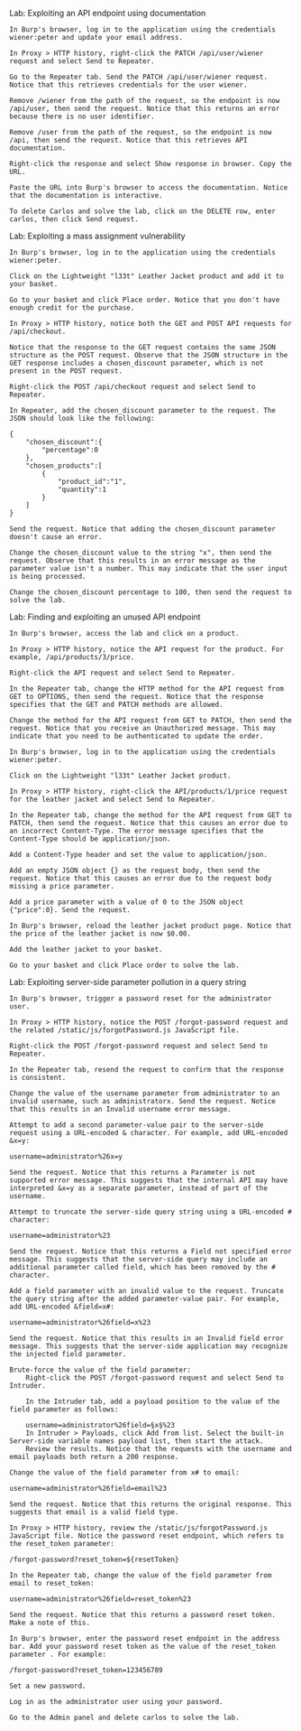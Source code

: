 Lab: Exploiting an API endpoint using documentation



    In Burp's browser, log in to the application using the credentials wiener:peter and update your email address.

    In Proxy > HTTP history, right-click the PATCH /api/user/wiener request and select Send to Repeater.

    Go to the Repeater tab. Send the PATCH /api/user/wiener request. Notice that this retrieves credentials for the user wiener.

    Remove /wiener from the path of the request, so the endpoint is now /api/user, then send the request. Notice that this returns an error because there is no user identifier.

    Remove /user from the path of the request, so the endpoint is now /api, then send the request. Notice that this retrieves API documentation.

    Right-click the response and select Show response in browser. Copy the URL.

    Paste the URL into Burp's browser to access the documentation. Notice that the documentation is interactive.

    To delete Carlos and solve the lab, click on the DELETE row, enter carlos, then click Send request.

Lab: Exploiting a mass assignment vulnerability

    In Burp's browser, log in to the application using the credentials wiener:peter.

    Click on the Lightweight "l33t" Leather Jacket product and add it to your basket.

    Go to your basket and click Place order. Notice that you don't have enough credit for the purchase.

    In Proxy > HTTP history, notice both the GET and POST API requests for /api/checkout.

    Notice that the response to the GET request contains the same JSON structure as the POST request. Observe that the JSON structure in the GET response includes a chosen_discount parameter, which is not present in the POST request.

    Right-click the POST /api/checkout request and select Send to Repeater.

    In Repeater, add the chosen_discount parameter to the request. The JSON should look like the following:

    {
        "chosen_discount":{
            "percentage":0
        },
        "chosen_products":[
            {
                "product_id":"1",
                "quantity":1
            }
        ]
    }

    Send the request. Notice that adding the chosen_discount parameter doesn't cause an error.

    Change the chosen_discount value to the string "x", then send the request. Observe that this results in an error message as the parameter value isn't a number. This may indicate that the user input is being processed.

    Change the chosen_discount percentage to 100, then send the request to solve the lab.

Lab: Finding and exploiting an unused API endpoint

    In Burp's browser, access the lab and click on a product.

    In Proxy > HTTP history, notice the API request for the product. For example, /api/products/3/price.

    Right-click the API request and select Send to Repeater.

    In the Repeater tab, change the HTTP method for the API request from GET to OPTIONS, then send the request. Notice that the response specifies that the GET and PATCH methods are allowed.

    Change the method for the API request from GET to PATCH, then send the request. Notice that you receive an Unauthorized message. This may indicate that you need to be authenticated to update the order.

    In Burp's browser, log in to the application using the credentials wiener:peter.

    Click on the Lightweight "l33t" Leather Jacket product.

    In Proxy > HTTP history, right-click the API/products/1/price request for the leather jacket and select Send to Repeater.

    In the Repeater tab, change the method for the API request from GET to PATCH, then send the request. Notice that this causes an error due to an incorrect Content-Type. The error message specifies that the Content-Type should be application/json.

    Add a Content-Type header and set the value to application/json.

    Add an empty JSON object {} as the request body, then send the request. Notice that this causes an error due to the request body missing a price parameter.

    Add a price parameter with a value of 0 to the JSON object {"price":0}. Send the request.

    In Burp's browser, reload the leather jacket product page. Notice that the price of the leather jacket is now $0.00.

    Add the leather jacket to your basket.

    Go to your basket and click Place order to solve the lab.

Lab: Exploiting server-side parameter pollution in a query string



    In Burp's browser, trigger a password reset for the administrator user.

    In Proxy > HTTP history, notice the POST /forgot-password request and the related /static/js/forgotPassword.js JavaScript file.

    Right-click the POST /forgot-password request and select Send to Repeater.

    In the Repeater tab, resend the request to confirm that the response is consistent.

    Change the value of the username parameter from administrator to an invalid username, such as administratorx. Send the request. Notice that this results in an Invalid username error message.

    Attempt to add a second parameter-value pair to the server-side request using a URL-encoded & character. For example, add URL-encoded &x=y:

    username=administrator%26x=y

    Send the request. Notice that this returns a Parameter is not supported error message. This suggests that the internal API may have interpreted &x=y as a separate parameter, instead of part of the username.

    Attempt to truncate the server-side query string using a URL-encoded # character:

    username=administrator%23

    Send the request. Notice that this returns a Field not specified error message. This suggests that the server-side query may include an additional parameter called field, which has been removed by the # character.

    Add a field parameter with an invalid value to the request. Truncate the query string after the added parameter-value pair. For example, add URL-encoded &field=x#:

    username=administrator%26field=x%23

    Send the request. Notice that this results in an Invalid field error message. This suggests that the server-side application may recognize the injected field parameter.

    Brute-force the value of the field parameter:
        Right-click the POST /forgot-password request and select Send to Intruder.

        In the Intruder tab, add a payload position to the value of the field parameter as follows:

        username=administrator%26field=§x§%23
        In Intruder > Payloads, click Add from list. Select the built-in Server-side variable names payload list, then start the attack.
        Review the results. Notice that the requests with the username and email payloads both return a 200 response.

    Change the value of the field parameter from x# to email:

    username=administrator%26field=email%23

    Send the request. Notice that this returns the original response. This suggests that email is a valid field type.

    In Proxy > HTTP history, review the /static/js/forgotPassword.js JavaScript file. Notice the password reset endpoint, which refers to the reset_token parameter:

    /forgot-password?reset_token=${resetToken}

    In the Repeater tab, change the value of the field parameter from email to reset_token:

    username=administrator%26field=reset_token%23

    Send the request. Notice that this returns a password reset token. Make a note of this.

    In Burp's browser, enter the password reset endpoint in the address bar. Add your password reset token as the value of the reset_token parameter . For example:

    /forgot-password?reset_token=123456789

    Set a new password.

    Log in as the administrator user using your password.

    Go to the Admin panel and delete carlos to solve the lab.

